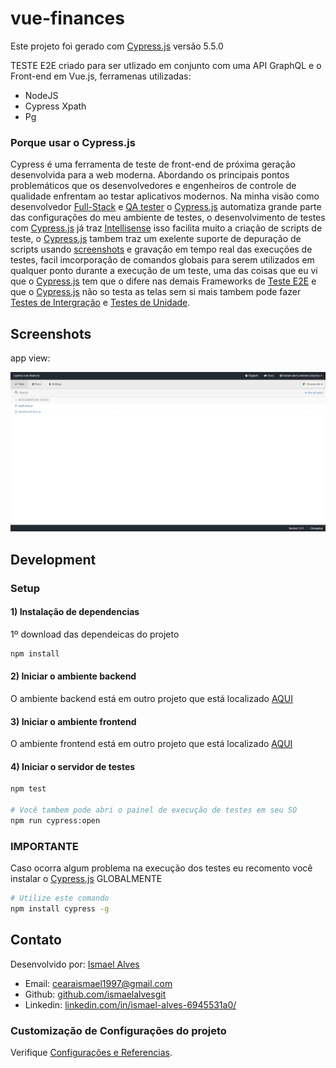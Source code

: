 # vue-finances

Este projeto foi gerado com [Cypress.js](https://www.cypress.io/) versão 5.5.0

TESTE E2E criado para ser utlizado em conjunto com uma API GraphQL e o Front-end em Vue.js, ferramenas utilizadas:

* NodeJS
* Cypress Xpath
* Pg

### Porque usar o Cypress.js
Cypress é uma ferramenta de teste de front-end de próxima geração desenvolvida para a web moderna. Abordando os principais pontos problemáticos que os desenvolvedores e engenheiros de controle de qualidade enfrentam ao testar aplicativos modernos. Na minha visão como desenvolvedor [Full-Stack](https://www.youtube.com/watch?v=GJqW8J_Eg54) e [QA tester](https://www.youtube.com/watch?v=PNU1yF2qMu8) o [Cypress.js](https://www.cypress.io/) automatiza grande parte das configurações do meu ambiente de testes, o desenvolvimento de testes com [Cypress.js](https://www.cypress.io/) já traz [Intellisense](https://docs.microsoft.com/pt-br/visualstudio/ide/using-intellisense?view=vs-2019#:~:text=O%20IntelliSense%20%C3%A9%20uma%20ajuda,Informa%C3%A7%C3%B5es%20R%C3%A1pidas%20e%20Completar%20Palavra.&text=Para%20obter%20mais%20informa%C3%A7%C3%B5es%20sobre,listados%20na%20se%C3%A7%C3%A3o%20Consulte%20tamb%C3%A9m.) isso facilita muito a criação de scripts de teste, o [Cypress.js](https://www.cypress.io/) tambem traz um exelente suporte de depuração de scripts usando [screenshots](https://www.significados.com.br/screenshot/#:~:text=Screenshot%20%C3%A9%20uma%20palavra%20da,tradu%C3%A7%C3%A3o%20para%20a%20l%C3%ADngua%20portuguesa.) e gravação em tempo real das execuções de testes, facil imcorporação de comandos globais para serem utilizados em qualquer ponto durante a execução de um teste, uma das coisas que eu vi que o [Cypress.js](https://www.cypress.io/) tem que o difere nas demais Frameworks de [Teste E2E](https://blog.cedrotech.com/teste-end-to-end/) e que o [Cypress.js](https://www.cypress.io/) não so testa as telas sem si mais tambem pode fazer [Testes de Intergração](https://medium.com/@mateus1198/teste-de-unidade-e-teste-de-integra%C3%A7%C3%A3o-o-que-s%C3%A3o-de58d7a3d3d2) e [Testes de Unidade](https://medium.com/@mateus1198/teste-de-unidade-e-teste-de-integra%C3%A7%C3%A3o-o-que-s%C3%A3o-de58d7a3d3d2).

## Screenshots

app view:

<img src="https://raw.githubusercontent.com/ismaelalvesgit/cypress-vue-finances/master/app.png" width="800">

## Development

### Setup

#### 1) Instalação de dependencias
1º download das dependeicas do projeto
``` sh
npm install
```

#### 2) Iniciar o ambiente backend
O ambiente backend está em outro projeto que está localizado [AQUI](https://github.com/ismaelalvesgit/grapql-finaces)

#### 3) Iniciar o ambiente frontend
O ambiente frontend está em outro projeto que está localizado [AQUI](https://github.com/ismaelalvesgit/vue-finances)
#### 4) Iniciar o servidor de testes
``` sh
npm test

# Você tambem pode abri o painel de execução de testes em seu SO
npm run cypress:open
```

### IMPORTANTE
Caso ocorra algum problema na execução dos testes eu recomento você instalar o [Cypress.js](https://www.cypress.io/) GLOBALMENTE
``` sh
# Utilize este comando
npm install cypress -g
```

## Contato

Desenvolvido por: [Ismael Alves](https://github.com/ismaelalvesgit)

* Email: [cearaismael1997@gmail.com](mailto:cearaismael1997@gmail.com) 
* Github: [github.com/ismaelalvesgit](https://github.com/ismaelalvesgit)
* Linkedin: [linkedin.com/in/ismael-alves-6945531a0/](https://www.linkedin.com/in/ismael-alves-6945531a0/)

### Customização de Configurações do projeto
Verifique [Configurações e Referencias](https://docs.cypress.io/guides/overview/why-cypress.html#In-a-nutshell).
